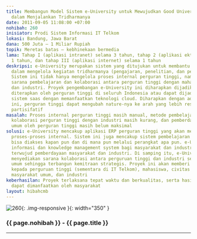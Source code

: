```yaml
---
title: Membangun Model Sistem e-University untuk Mewujudkan Good University Governance
  dalam Menjalankan Tridharmanya
date: 2011-09-05 11:08:00 +07:00
nohibah: 260
inisiator: Prodi Sistem Informasi IT Telkom
lokasi: Bandung, Jawa Barat
dana: 500 Juta – 1 Miliar Rupiah
topik: Meretas batas – kebhinekaan bermedia
lama: Tahap I (aplikasi intranet) selama 3 tahun, tahap 2 (aplikasi ektranet) selama
  1 tahun, dan tahap III (aplikasi internet) selama 1 tahun
deskripsi: e-University merupakan sistem yang ditujukan untuk membantu perguran tinggi
  dalam mengelola kegiatan tridharmanya (pengajaran, penelitian, dan pengabdian masyarakat).
  Sistem ini tidak hanya mengelola proses internal perguran tinggi, namun menjadi
  sarana pembelajaran dan kolaborasi antara perguran tinggi dengan mahasiswa, masyarakat,
  dan industri. Proyek pengembangan e-University ini diharapkan dijadikan model yang
  diterapkan oleh perguran tinggi di seluruh Indonesia atau dapat dijadikan sebagai
  sistem saas dengan memanfaatkan teknologi cloud. Diharapkan dengan adanya sistem
  ini, perguran tinggi dapat mengubah nature-nya ke arah yang lebih responsif dan
  partisifatif
masalah: Proses internal perguran tinggi masih manual, metode pembelajaran masih konvensional,
  kolaborasi perguran tinggi dengan industri masih kurang, dan pemberdayaan masyarakat
  umum oleh perguran tinggi masih belum maksimal
solusi: e-University mencakup aplikasi ERP perguran tinggi yang akan mengkomputerisasi
  proses-proses internal. Sistem ini juga mencakup sistem pembelajaran on-line yang
  bisa diakses kapan pun dan di mana pun melalui perangkat apa pun. e-University menyediakan
  informasi dan knowledge management system bagi masyarakat dan industri sehingga
  terwujud pemberdayaan masyarakat dan industri. Di samping itu, e-University juga
  menyediakan sarana kolaborasi antara perguruan tinggi dan industri serta masyarakat
  umum sehingga terbangun kemitraan strategis. Proyek ini akan memberi keuntungan
  kepada perguruan tinggi (sementara di IT Telkom), mahasiswa, civitas akademika,
  masyarakat umum, dan industri
keberhasilan: Proyek terlaksana tepat waktu dan berkualitas, serta hasil karya ini
  dapat dimanfaatkan oleh masyarakat
layout: hibahcmb
---
```


![260](/static/img/hibahcmb/260.png){: .img-responsive }{: width="350" }

### {{ page.nohibah }} - {{ page.title }}

---
